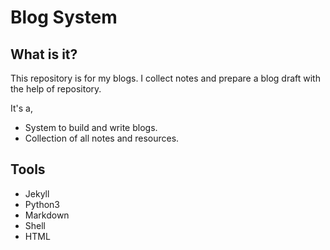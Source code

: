 # Blog System

## What is it?
This repository is for my blogs. 
I collect notes and prepare a blog draft with the help of repository.

It's a,
- System to build and write blogs.
- Collection of all notes and resources.

## Tools
- Jekyll
- Python3
- Markdown
- Shell
- HTML